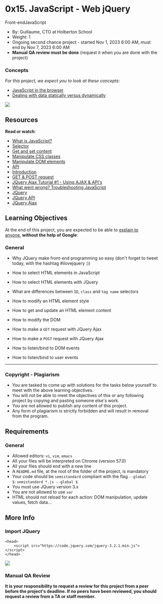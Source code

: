 0x15. JavaScript - Web jQuery
=============================

Front-endJavaScript

-   By: Guillaume, CTO at Holberton School
-   Weight: 1
-   Ongoing second chance project - started Nov 1, 2023 6:00 AM, must end by Nov 7, 2023 6:00 AM
-   **Manual QA review must be done** (request it when you are done with the project)

### Concepts

*For this project, we expect you to look at these concepts:*

-   [JavaScript in the browser](https://intranet.alxswe.com/concepts/3)
-   [Dealing with data statically versus dynamically](https://intranet.alxswe.com/concepts/35)

![](https://s3.amazonaws.com/intranet-projects-files/holbertonschool-higher-level_programming+/305/4724718.jpg)

Resources
---------

**Read or watch**:

-   [What is JavaScript?](https://intranet.alxswe.com/rltoken/NJ5XM_fzjlBKERHTkdF-uA "What is JavaScript?")
-   [Selector](https://intranet.alxswe.com/rltoken/wsnVUxEcAzzlCx6ES1qc7g "Selector")
-   [Get and set content](https://intranet.alxswe.com/rltoken/rwtc96sn2_LHToBAd0MIhQ "Get and set content")
-   [Manipulate CSS classes](https://intranet.alxswe.com/rltoken/IcM5kKVzssU0ibdUo-2gKQ "Manipulate CSS classes")
-   [Manipulate DOM elements](https://intranet.alxswe.com/rltoken/ve8UKsZLVw2t27PtWscZfQ "Manipulate DOM elements")
-   [API](https://intranet.alxswe.com/rltoken/vKc7XmiHG7HIh3N0Kl_VQw "API")
-   [Introduction](https://intranet.alxswe.com/rltoken/QiUwuS_9TXE49D5IVL-ocg "Introduction")
-   [GET & POST request](https://intranet.alxswe.com/rltoken/Mbe7uoy0iMAfTVs2Tn4Pzg "GET & POST request")
-   [JQuery Ajax Tutorial #1 - Using AJAX & API's](https://intranet.alxswe.com/rltoken/gMwyXisSLu-kZicmGA0-LQ "JQuery Ajax Tutorial #1 - Using AJAX & API's")
-   [What went wrong? Troubleshooting JavaScript](https://intranet.alxswe.com/rltoken/4eYyJr72PO-cohImk93M3w "What went wrong? Troubleshooting JavaScript")
-   [JQuery](https://intranet.alxswe.com/rltoken/HnjBq6jf84S9S-C15Qi0vw "JQuery")
-   [JQuery API](https://intranet.alxswe.com/rltoken/jvibhq-8VEdQHNUWKTCI7w "JQuery API")
-   [JQuery Ajax](https://intranet.alxswe.com/rltoken/rBZyrXxuRuISDfPBzO9Y7Q "JQuery Ajax")

Learning Objectives
-------------------

At the end of this project, you are expected to be able to [explain to anyone](https://intranet.alxswe.com/rltoken/uOCIGjC7u4MtYfDwCwODTA "explain to anyone"), **without the help of Google**:

### General

-   Why JQuery make front-end programming so easy (don't forget to tweet today, with the hashtag #ilovejquery :))
-   How to select HTML elements in JavaScript
-   How to select HTML elements with JQuery
-   What are differences between `ID`, `class` and `tag name` selectors
-   How to modify an HTML element style
-   How to get and update an HTML element content
-   How to modify the DOM
-   How to make a `GET` request with JQuery Ajax
-   How to make a `POST` request with JQuery Ajax
-   How to listen/bind to DOM events

- How to listen/bind to user events
-----------------------------------

### Copyright - Plagiarism

-   You are tasked to come up with solutions for the tasks below yourself to meet with the above learning objectives.
-   You will not be able to meet the objectives of this or any following project by copying and pasting someone else's work.
-   You are not allowed to publish any content of this project.
-   Any form of plagiarism is strictly forbidden and will result in removal from the program.

Requirements
------------

### General

-   Allowed editors: `vi`, `vim`, `emacs`
-   All your files will be interpreted on Chrome (version 57.0)
-   All your files should end with a new line
-   A `README.md` file, at the root of the folder of the project, is mandatory
-   Your code should be `semistandard` compliant with the flag `--global $`: `semistandard *.js --global $`
-   You must use JQuery version 3.x
-   You are not allowed to use `var`
-   HTML should not reload for each action: DOM manipulation, update values, fetch data...

More Info
---------

### Import JQuery

```
<head>
    <script src="https://code.jquery.com/jquery-3.2.1.min.js"></script>
</head>

```

![](https://s3.amazonaws.com/intranet-projects-files/holbertonschool-higher-level_programming+/305/1f1ihd.jpg)

### Manual QA Review

**It is your responsibility to request a review for this project from a peer before the project's deadline. If no peers have been reviewed, you should request a review from a TA or staff member.**
